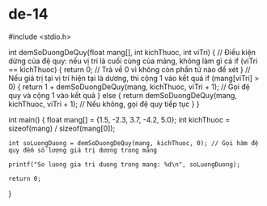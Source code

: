 # de-14
#include <stdio.h>

int demSoDuongDeQuy(float mang[], int kichThuoc, int viTri) {
    // Điều kiện dừng của đệ quy: nếu vị trí là cuối cùng của mảng, không làm gì cả
    if (viTri == kichThuoc) {
        return 0; // Trả về 0 vì không còn phần tử nào để xét
    }
    // Nếu giá trị tại vị trí hiện tại là dương, thì cộng 1 vào kết quả
    if (mang[viTri] > 0) {
        return 1 + demSoDuongDeQuy(mang, kichThuoc, viTri + 1); // Gọi đệ quy và cộng 1 vào kết quả
    } else {
        return demSoDuongDeQuy(mang, kichThuoc, viTri + 1); // Nếu không, gọi đệ quy tiếp tục
    }
}

int main() {
    float mang[] = {1.5, -2.3, 3.7, -4.2, 5.0};
    int kichThuoc = sizeof(mang) / sizeof(mang[0]);

    int soLuongDuong = demSoDuongDeQuy(mang, kichThuoc, 0); // Gọi hàm đệ quy đếm số lượng giá trị dương trong mảng

    printf("So luong gia tri duong trong mang: %d\n", soLuongDuong);

    return 0;
}
